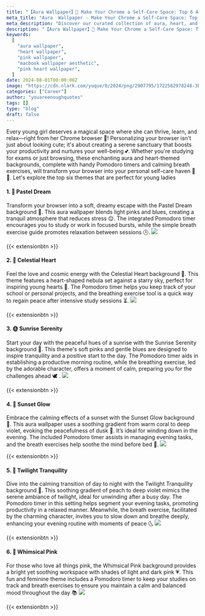 ```yaml
---
title: "【Aura Wallpaper】🌟 Make Your Chrome a Self-Care Space: Top 6 Aura Backgrounds with Pomodoro Timers and Breath Exercises 🌈"
meta_title: "Aura  Wallpaper - Make Your Chrome a Self-Care Space: Top 6 Aura Backgrounds with Pomodoro Timers and Breath Exercises"
meta_description: "Discover our curated collection of aura, heart, and pink wallpapers for your MacBook, designed to enhance both aesthetics and productivity. These backgrounds, complete with Pomodoro timers and calming exercises, transform your browser into a perfect self-care space."
description: "【Aura Wallpaper】🌟 Make Your Chrome a Self-Care Space: Top 6 Aura Backgrounds with Pomodoro Timers and Breath Exercises 🌈"
keywords:
  [
    "aura wallpaper",
    "heart wallpaper",
    "pink wallpaper",
    "macbook wallpaper aesthetic",
    "pink heart wallpaper",
  ]
date: 2024-08-01T00:00:00Z
image: "https://cdn.nlark.com/yuque/0/2024/png/2907795/1722582978248-3b740ad5-b38f-48ca-90bd-ba012d2e0e0a.png"
categories: ["Career"]
author: "youareenoughquotes"
tags: []
type: "blog"
draft: false
---
```


Every young girl deserves a magical space where she can thrive, learn, and relax—right from her Chrome browser 🌸! Personalizing your browser isn't just about looking cute; it's about creating a serene sanctuary that boosts your productivity and nurtures your well-being 💕. Whether you're studying for exams or just browsing, these enchanting aura and heart-themed backgrounds, complete with handy Pomodoro timers and calming breath exercises, will transform your browser into your personal self-care haven 🦄🌺. Let's explore the top six themes that are perfect for young ladies

#### 1. **🎨 Pastel Dream**

Transform your browser into a soft, dreamy escape with the Pastel Dream background 🌈. This aura wallpaper blends light pinks and blues, creating a tranquil atmosphere that reduces stress 😌. The integrated Pomodoro timer encourages you to study or work in focused bursts, while the simple breath exercise guide promotes relaxation between sessions 🕒.
![](https://cdn.nlark.com/yuque/0/2024/png/2907795/1722575923805-7ef7b53b-98bc-4e15-8742-4d810aa190a9.png#averageHue=%2334c249&clientId=u59597370-e40c-4&from=paste&id=u0c1d6174&originHeight=954&originWidth=1482&originalType=url&ratio=2.200000047683716&rotation=0&showTitle=false&status=done&style=none&taskId=ud08f872f-7be0-4d38-8bc9-0e77fb12eca&title=)

{{< extensionbtn >}}

#### 2. **💖 Celestial Heart**

Feel the love and cosmic energy with the Celestial Heart background 💜. This theme features a heart-shaped nebula set against a starry sky, perfect for inspiring young hearts 🌌. The Pomodoro timer helps you keep track of your school or personal projects, and the breathing exercise tool is a quick way to regain peace after intensive study sessions ⏳.
![](https://cdn.nlark.com/yuque/0/2024/png/2907795/1722575924579-688de036-2bc1-4b40-b429-0f6facb48f6a.png#averageHue=%23dd72ef&clientId=u59597370-e40c-4&from=paste&id=u3cd2697a&originHeight=954&originWidth=1482&originalType=url&ratio=2.200000047683716&rotation=0&showTitle=false&status=done&style=none&taskId=u5024eb55-0652-4ff1-a5d7-efb7bf9b7a2&title=)

{{< extensionbtn >}}

#### 3. **🌞 Sunrise Serenity**

Start your day with the peaceful hues of a sunrise with the Sunrise Serenity background 🌄. This theme's soft pinks and gentle blues are designed to inspire tranquility and a positive start to the day. The Pomodoro timer aids in establishing a productive morning routine, while the breathing exercise, led by the adorable character, offers a moment of calm, preparing you for the challenges ahead 🕊️
.
![](https://cdn.nlark.com/yuque/0/2024/png/2907795/1722575924464-5d811e2f-b8ff-402b-a670-f3e00d3d2430.png#averageHue=%23b5a6ea&clientId=u59597370-e40c-4&from=paste&id=uaf337e6f&originHeight=954&originWidth=1482&originalType=url&ratio=2.200000047683716&rotation=0&showTitle=false&status=done&style=none&taskId=u13300b9c-8721-431e-bec4-468b9239129&title=)

{{< extensionbtn >}}

#### 4. 🌅 **Sunset Glow**

Embrace the calming effects of a sunset with the Sunset Glow background 🌄. This aura wallpaper uses a soothing gradient from warm coral to deep violet, evoking the peacefulness of dusk 🌠. It’s ideal for winding down in the evening. The included Pomodoro timer assists in managing evening tasks, and the breath exercises help soothe the mind before bed 🛌.
![](https://cdn.nlark.com/yuque/0/2024/png/2907795/1722575932776-3bb60dd2-a025-46a3-b5c4-a53e4f351510.png#averageHue=%23b58de9&clientId=u59597370-e40c-4&from=paste&id=u5c64e1b9&originalType=url&ratio=2.200000047683716&rotation=0&showTitle=false&status=done&style=none&taskId=u6e318453-589f-430b-97b0-eda1cfebe02&title=)

{{< extensionbtn >}}

#### 5. 🌉 **Twilight Tranquility**

Dive into the calming transition of day to night with the Twilight Tranquility background 🌇. This soothing gradient of peach to deep violet mimics the serene ambiance of twilight, ideal for unwinding after a busy day. The Pomodoro timer in this setting helps segment your evening tasks, promoting productivity in a relaxed manner. Meanwhile, the breath exercise, facilitated by the charming character, invites you to slow down and breathe deeply, enhancing your evening routine with moments of peace 🌜
![](https://cdn.nlark.com/yuque/0/2024/png/2907795/1722575933311-a331116d-735d-404e-b32d-7ee8096a7586.png#clientId=u59597370-e40c-4&from=paste&id=u90fbbc9e&originalType=url&ratio=2.200000047683716&rotation=0&showTitle=false&status=done&style=none&taskId=u1007f3dd-2d6c-4a0f-888d-7dd7fd4651a&title=)

{{< extensionbtn >}}

#### 6. **🌸 Whimsical Pink**

For those who love all things pink, the Whimsical Pink background provides a bright yet soothing workspace with shades of light and dark pink 💗. This fun and feminine theme includes a Pomodoro timer to keep your studies on track and breath exercises to ensure you maintain a calm and balanced mood throughout the day 📚
![](https://cdn.nlark.com/yuque/0/2024/png/2907795/1722575933459-715a0a04-d4c3-4056-9622-5d7807aad0d5.png#averageHue=%23cb78d6&clientId=u59597370-e40c-4&from=paste&id=ufcdc93d8&originHeight=954&originWidth=1482&originalType=url&ratio=2.200000047683716&rotation=0&showTitle=false&status=done&style=none&taskId=ub21274e9-77c0-4569-95fc-b58765b19b6&title=)

{{< extensionbtn >}}
